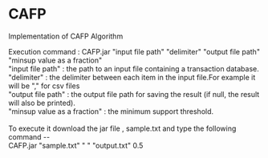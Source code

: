 # CAFP
Implementation of CAFP Algorithm

Execution command : CAFP.jar "input file path" "delimiter" "output file path" "minsup value as a fraction" <br>
"input file path"            : the path to an input file containing a transaction database.<br>
"delimiter"                  : the delimiter between each item in the input file.For example it will be "," for csv files<br>
"output file path"           : the output file path for saving the result (if null, the result will also be printed).<br>
"minsup value as a fraction" : the minimum support threshold.<br>
  <br>
To execute it download the jar file , sample.txt and type the following command --<br>
  CAFP.jar "sample.txt" " " "output.txt"  0.5

